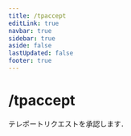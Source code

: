 ```yaml
---
title: /tpaccept
editLink: true
navbar: true
sidebar: true
aside: false
lastUpdated: false
footer: true
---
```


# /tpaccept

テレポートリクエストを承認します．
